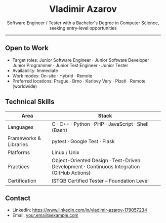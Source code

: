 <!-- GitHub Profile README – Vladimir Azarov -->

<h1 align="center">Vladimir Azarov</h1>

<p align="center">
Software Engineer / Tester with a Bachelor's Degree in Computer Science, seeking entry-level opportunities
</p>

---

## Open to Work
- Target roles: Junior Software Engineer · Junior Software Developer · Junior Programmer · Junior Test Engineer · Junior Tester  
- Availability: Immediate  
- Work modes: On-site · Hybrid · Remote  
- Preferred locations: Prague · Brno · Karlovy Vary · Plzeň · Remote (worldwide)

## Technical Skills
| Area | Stack |
| --- | --- |
| Languages | C · C++ · Python · PHP · JavaScript · Shell (Bash) |
| Frameworks & Libraries | pytest · Google Test · Flask |
| Platforms | Linux / Unix |
| Practices | Object-Oriented Design · Test-Driven Development · Continuous Integration (GitHub Actions) |
| Certification | ISTQB Certified Tester – Foundation Level |

## Contact
- LinkedIn: https://www.linkedin.com/in/vladimir-azarov-179057234  
- Email: <your.email@example.com>

